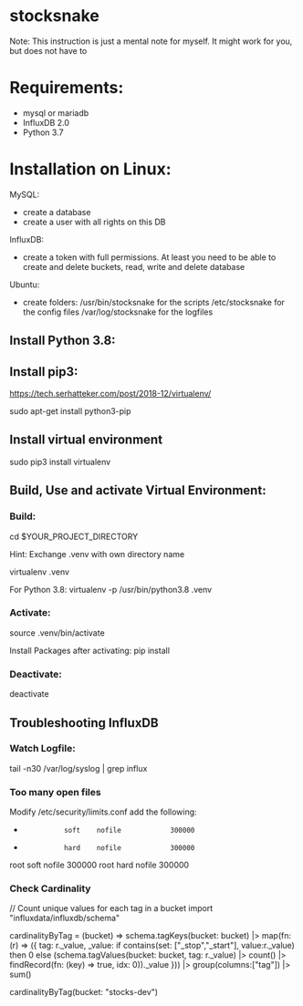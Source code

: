 # stocksnake

Note:
This instruction is just a mental note for myself. It might work for you, but does not have to


# Requirements:

- mysql or mariadb
- InfluxDB 2.0
- Python 3.7


# Installation on Linux:

MySQL:
- create a database
- create a user with all rights on this DB

InfluxDB:
- create a token with full permissions. At least you need to be able to create and delete buckets, read, write and delete database

Ubuntu:
-  create folders:
 /usr/bin/stocksnake    for the scripts
 /etc/stocksnake        for the config files
 /var/log/stocksnake    for the logfiles
 
## Install Python 3.8:


## Install pip3:
https://tech.serhatteker.com/post/2018-12/virtualenv/

sudo apt-get install python3-pip


## Install virtual environment

sudo pip3 install virtualenv


## Build, Use and activate Virtual Environment:
 
### Build:
cd $YOUR_PROJECT_DIRECTORY

Hint: Exchange .venv with own directory name

virtualenv .venv

For Python 3.8:
virtualenv -p /usr/bin/python3.8 .venv

### Activate:
source .venv/bin/activate

Install Packages after activating:
pip install <some-package>

### Deactivate:
deactivate


## Troubleshooting InfluxDB

### Watch Logfile:

tail -n30 /var/log/syslog | grep influx


### Too many open files

Modify /etc/security/limits.conf add the following:

*               soft    nofile            300000
*               hard    nofile            300000
root            soft    nofile            300000
root            hard    nofile            300000

### Check Cardinality

// Count unique values for each tag in a bucket
import "influxdata/influxdb/schema"

cardinalityByTag = (bucket) =>
  schema.tagKeys(bucket: bucket)
    |> map(fn: (r) => ({
      tag: r._value,
      _value:
        if contains(set: ["_stop","_start"], value:r._value) then 0
        else (schema.tagValues(bucket: bucket, tag: r._value)
          |> count()
          |> findRecord(fn: (key) => true, idx: 0))._value
    }))
    |> group(columns:["tag"])
    |> sum()

cardinalityByTag(bucket: "stocks-dev")


